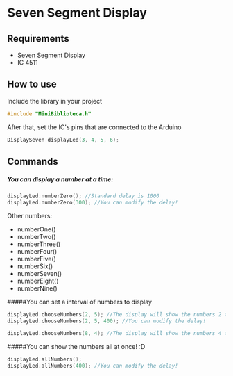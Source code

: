 Seven Segment Display 
=============

Requirements 
-------
- Seven Segment Display 
- IC 4511

How to use
-------
Include the library in your project
```cpp
#include "MiniBiblioteca.h"
```
After that, set the IC's pins that are connected to the Arduino
```cpp
DisplaySeven displayLed(3, 4, 5, 6); 
```

Commands
-------
##### You can display a number at a time:
```cpp
displayLed.numberZero(); //Standard delay is 1000
displayLed.numberZero(300); //You can modify the delay!
```
Other numbers:
- numberOne()
- numberTwo()
- numberThree()
- numberFour()
- numberFive()
- numberSix()
- numberSeven()
- numberEight()
- numberNine()

#####You can set a interval of numbers to display
```cpp
displayLed.chooseNumbers(2, 5); //The display will show the numbers 2 to 5, with a standard delay of 1000
displayLed.chooseNumbers(2, 5, 400); //You can modify the delay!

displayLed.chooseNumbers(8, 4); //The display will show the numbers 4 to 8 in descending order
```

#####You can show the numbers all at once! :D
```cpp
displayLed.allNumbers(); 
displayLed.allNumbers(400); //You can modify the delay!
```
